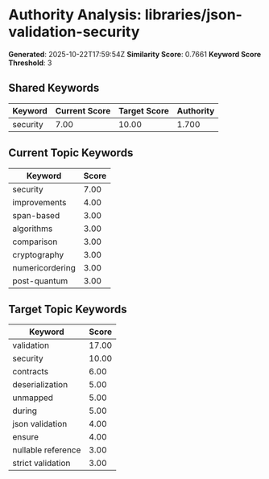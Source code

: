 # Authority Analysis: libraries/json-validation-security

**Generated**: 2025-10-22T17:59:54Z
**Similarity Score**: 0.7661
**Keyword Score Threshold**: 3

## Shared Keywords

| Keyword | Current Score | Target Score | Authority |
|---------|---------------|--------------|-----------|
| security | 7.00 | 10.00 | 1.700 |

## Current Topic Keywords

| Keyword | Score |
|---------|-------|
| security | 7.00 |
| improvements | 4.00 |
| span-based | 3.00 |
| algorithms | 3.00 |
| comparison | 3.00 |
| cryptography | 3.00 |
| numericordering | 3.00 |
| post-quantum | 3.00 |

## Target Topic Keywords

| Keyword | Score |
|---------|-------|
| validation | 17.00 |
| security | 10.00 |
| contracts | 6.00 |
| deserialization | 5.00 |
| unmapped | 5.00 |
| during | 5.00 |
| json validation | 4.00 |
| ensure | 4.00 |
| nullable reference | 3.00 |
| strict validation | 3.00 |

